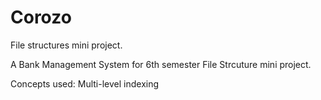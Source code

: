 # Corozo
File structures mini project.

A Bank Management System for 6th semester File Strcuture mini project.

Concepts used: 
Multi-level indexing  